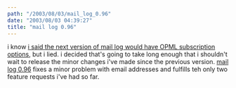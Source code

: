 ```yaml
---
path: "/2003/08/03/mail_log_0.96" 
date: "2003/08/03 04:39:27" 
title: "mail log 0.96" 
---
```

<p>i know <a href="http://weblog.randomchaos.com/index.php?date=2003-07-26&amp;title=ten+random+feeds">i said the next version of mail log would have OPML subscription options</a>, but i lied. i decided that's going to take long enough that i shouldn't wait to release the minor changes i've made since the previous version. <a href="http://www.randomchaos.com/software/maillog/">mail log 0.96</a> fixes a minor problem with email addresses and fulfills teh only two feature requests i've had so far.</p>